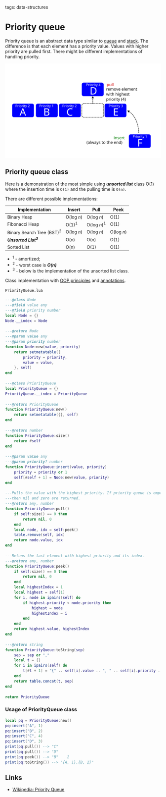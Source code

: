 <!-- Description: Implementation of the priority queue in Lua. Priority queue is an abstract data type similar to queue and stack. The difference is that each element has a priority value. Values with higher priority are pulled first. -->

tags: data-structures

# Priority queue

Priority queue is an abstract data type similar to [queue](/post/queue.html)
and [stack](/post/stack.html). The difference is that each element has a
priority value. Values with higher priority are pulled first. There might be
different implementations of handling priority. 

![Figure 01: Priority queue](/assets/img/priorityqueue01.svg)

## Priority queue class

Here is a demonstration of the most simple using ***unsorted list*** class
O(1) where the insertion time is `O(1)` and the pulling time is
`O(n)`.

There are different possible implementations:

| Implementation                       | Insert          | Pull                   | Peek       |
|--------------------------------------|-----------------|------------------------|------------|
| Binary Heap                          | O(log *n*)      | O(log *n*)             | O(1)       |
| Fibonacci Heap                       | O(1)<sup>1</sup>| O(log *n*)<sup>1</sup> | O(1)       |
| Binary Search Tree (BST)<sup>2</sup> | O(log *n*)      | O(log *n*)             | O(log *n*) |
| ***Unsorted List<sup>3</sup>***      | O(n)            | O(n)                   | O(1)       |
| Sorted List                          | O(n)            | O(1)                   | O(1)       |

- <sup>1</sup> - amortized;
- <sup>2</sup> - worst case is ***O(n)***
- <sup>3</sup> - below is the implementation of the unsorted list class.

Class implementation with [OOP principles](/post/object-oriented-programming-in-lua.html) and
[annotations](/post/object-oriented-programming-in-lua.html#annotations).

`PriorityQueue.lua`

```lua
---@class Node
---@field value any
---@field priority number
local Node = {}
Node.__index = Node

---@return Node
---@param value any
---@param priority number
function Node:new(value, priority)
	return setmetatable({
		priority = priority,
		value = value,
	}, self)
end

---@class PriorityQueue
local PriorityQueue = {}
PriorityQueue.__index = PriorityQueue

---@return PriorityQueue
function PriorityQueue:new()
	return setmetatable({}, self)
end

---@return number
function PriorityQueue:size()
	return #self
end

---@param value any
---@param priority? number
function PriorityQueue:insert(value, priority)
	priority = priority or 1
	self[#self + 1] = Node:new(value, priority)
end

---Pulls the value with the highest priority. If priority queue is empty
---then nil and zero are returned.
---@return any, number
function PriorityQueue:pull()
	if self:size() == 0 then
		return nil, 0
	end
	local node, idx = self:peek()
	table.remove(self, idx)
	return node.value, idx
end

---Retuns the last element with highest priority and its index.
---@return any, number
function PriorityQueue:peek()
	if self:size() == 0 then
		return nil, 0
	end
	local highestIndex = 1
	local highest = self[1]
	for i, node in ipairs(self) do
		if highest.priority < node.priority then
			highest = node
			highestIndex = i
		end
	end
	return highest.value, highestIndex
end

---@return string
function PriorityQueue:toString(sep)
	sep = sep or ","
	local t = {}
	for i in ipairs(self) do
		t[#t + 1] = "{" .. self[i].value .. ", " .. self[i].priority .. "}"
	end
	return table.concat(t, sep)
end

return PriorityQueue
```

### Usage of PriorityQueue class

```lua
local pq = PriorityQueue:new()
pq:insert("A", 1)
pq:insert("B", 2)
pq:insert("C", 4)
pq:insert("D", 3)
print(pq:pull()) --> "C"
print(pq:pull()) --> "D"
print(pq:peek()) --> "B"	2
print(pq:toString()) --> "{A, 1},{B, 2}"
```

## Links

- [Wikipedia: Priority Queue](https://en.wikipedia.org/wiki/Priority_queue)